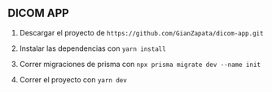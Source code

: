 

## DICOM APP

1. Descargar el proyecto de `https://github.com/GianZapata/dicom-app.git`

2. Instalar las dependencias con `yarn install`

3. Correr migraciones de prisma con `npx prisma migrate dev --name init`

4. Correr el proyecto con `yarn dev`
